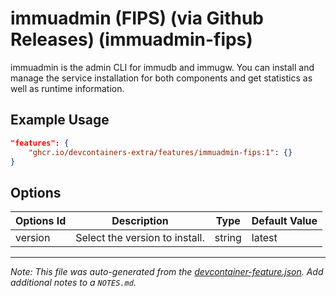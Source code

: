 
# immuadmin (FIPS) (via Github Releases) (immuadmin-fips)

immuadmin is the admin CLI for immudb and immugw. You can install and manage the service installation for both components and get statistics as well as runtime information.

## Example Usage

```json
"features": {
    "ghcr.io/devcontainers-extra/features/immuadmin-fips:1": {}
}
```

## Options

| Options Id | Description | Type | Default Value |
|-----|-----|-----|-----|
| version | Select the version to install. | string | latest |



---

_Note: This file was auto-generated from the [devcontainer-feature.json](devcontainer-feature.json).  Add additional notes to a `NOTES.md`._
